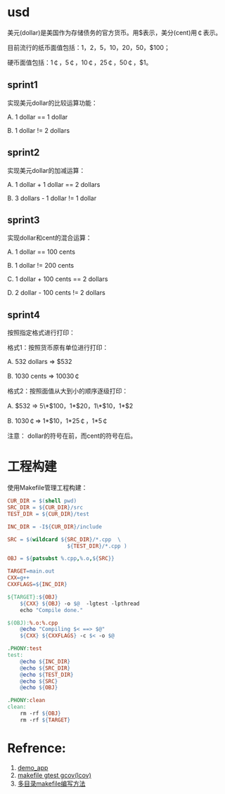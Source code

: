 # usd

美元(dollar)是美国作为存储债务的官方货币。用$表示，美分(cent)用￠表示。

目前流行的纸币面值包括：$1，$2，$5，$10，$20，$50，$100；

硬币面值包括：1￠，5￠，10￠，25￠，50￠，$1。

## sprint1

实现美元dollar的比较运算功能：

A. 1 dollar == 1 dollar

B. 1 dollar != 2 dollars

## sprint2

实现美元dollar的加减运算：

A. 1 dollar + 1 dollar == 2 dollars

B. 3 dollars - 1 dollar != 1 dollar

## sprint3

实现dollar和cent的混合运算：

A. 1 dollar == 100 cents

B. 1 dollar != 200 cents

C. 1 dollar + 100 cents == 2 dollars

D. 2 dollar - 100 cents != 2 dollars

## sprint4

按照指定格式进行打印：

格式1：按照货币原有单位进行打印：

A. 532 dollars => $532

B. 1030 cents => 10030￠

格式2：按照面值从大到小的顺序逐级打印：

A. $532 => 5\*$100，1\*$20，1\*$10，1\*$2

B. 1030￠=> 1\*$10，1\*25￠，1\*5￠

注意： dollar的符号在前，而cent的符号在后。



# 工程构建

使用Makefile管理工程构建：

```makefile
CUR_DIR = $(shell pwd)
SRC_DIR = ${CUR_DIR}/src
TEST_DIR = ${CUR_DIR}/test

INC_DIR = -I${CUR_DIR}/include

SRC = $(wildcard ${SRC_DIR}/*.cpp  \
                   ${TEST_DIR}/*.cpp ) 

OBJ = ${patsubst %.cpp,%.o,${SRC}}

TARGET=main.out
CXX=g++
CXXFLAGS=${INC_DIR}

${TARGET}:${OBJ}
	${CXX} ${OBJ} -o $@  -lgtest -lpthread
	echo "Compile done."

$(OBJ):%.o:%.cpp
	@echo "Compiling $< ==> $@"
	${CXX} ${CXXFLAGS} -c $< -o $@

.PHONY:test
test:
	@echo ${INC_DIR}
	@echo ${SRC_DIR}
	@echo ${TEST_DIR}
	@echo ${SRC}
	@echo ${OBJ}

.PHONY:clean
clean:
	rm -rf ${OBJ}
	rm -rf ${TARGET}
```





# Refrence:

1. [demo_app](https://github.com/zhlan/demo_app)
2. [makefile gtest gcov(lcov)](https://blog.csdn.net/lanzhihui_10086/article/details/85224073)
3. [多目录makefile编写方法](https://blog.csdn.net/guoxiaojie_415/article/details/52206139)

